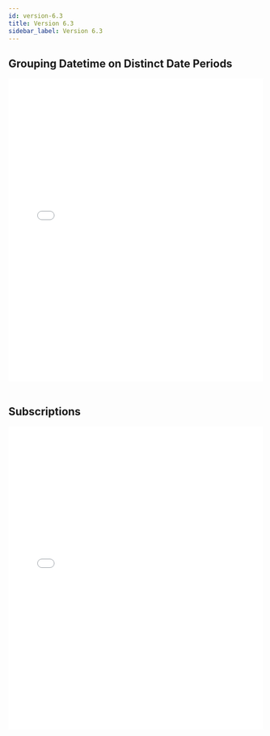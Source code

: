 ```yaml
---
id: version-6.3
title: Version 6.3
sidebar_label: Version 6.3
---
```



## Grouping Datetime on Distinct Date Periods 

<iframe src="//fast.wistia.net/embed/iframe/6ti82b6wu3?videoFoam=true"
allowtransparency="true" frameBorder="0" scrolling="no" className="wistia_embed"
name="wistia_embed" allowFullScreen  width="100%" height="600"></iframe>
<script src="//fast.wistia.net/assets/external/iframe-api-v1.js"></script>

<br />
<br />

## Subscriptions

<iframe src="//fast.wistia.net/embed/iframe/lc5jrb02al?videoFoam=true"
allowtransparency="true" frameBorder="0" scrolling="no" className="wistia_embed"
name="wistia_embed" allowFullScreen  width="100%" height="600"></iframe>
<script src="//fast.wistia.net/assets/external/iframe-api-v1.js"></script>

<br />
<br />

